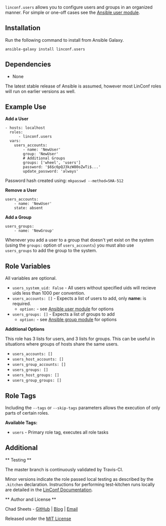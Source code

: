 
`linconf.users` allows you to configure users and groups in an organized manner.
For simple or one-off cases see the [Ansible user module](http://docs.ansible.com/ansible/user_module.html).


## Installation

Run the following command to install from Ansible Galaxy.

```
ansible-galaxy install linconf.users
```


## Dependencies

- None

The latest stable release of Ansible is assumed, however most LinConf roles will run
on earlier versions as well.


## Example Use

**Add a User**

```
- hosts: localhost
  roles:
      - linconf.users
  vars:
    users_accounts:
        - name: 'NewUser'
        group: 'NewUser'
        # Additional Groups
        groups: ['wheel', 'users']
        password: '$6$c6pQJ3kzW80oZwTi$...'
        update_password: 'always'
```

Password hash created using: `mkpasswd --method=SHA-512`

**Remove a User**

```
users_accounts:
    - name: 'NewUser'
    state: absent
```

**Add a Group**

```
users_groups:
    - name: 'NewGroup'
```

Whenever you add a user to a group that doesn't yet exist on the system (using
the `groups:` option of `users_accounts`) you must also use `users_groups` to
add the group to the system.


## Role Variables

All variables are optional.

- `users_system_uid: False` - All users without specified uids will recieve uids less than 1000 per convention.
- `users_accounts: []` - Expects a list of users to add, only **name:** is required.
    - `option:` - see [Ansible user module](http://docs.ansible.com/ansible/user_module.html) for options
- `users_groups: []` - Expects a list of groups to add
    - `option:` - see [Ansible group module](http://docs.ansible.com/ansible/group_module.html) for options

**Additional Options**

This role has 3 lists for users, and 3 lists for groups. This can be useful in 
situations where groups of hosts share the same users.

- `users_accounts: []`
- `users_host_accounts: []`
- `users_group_accounts: []`
- `users_groups: []`
- `users_host_groups: []`
- `users_group_groups: []`

## Role Tags

Including the `--tags` or `--skip-tags` parameters allows the execution
of only parts of certain roles.

**Available Tags:**

- `users` - Primary role tag, executes all role tasks

## Additional


** Testing **

The master branch is continuously validated by Travis-CI.

Minor versions indicate the role passed local testing as described by the
`.kitchen` declaration. Instructions for performing test-kitchen runs locally
are detailed in the [LinConf Documentation](http://linconf.com/about/methodology/).

** Author and License **

Chad Sheets - [GitHub](https://github.com/cjsheets) | [Blog](http://chadsheets.com/) | [Email](mailto:chad@linconf.com)

Released under the [MIT License](https://tldrlegal.com/license/mit-license)